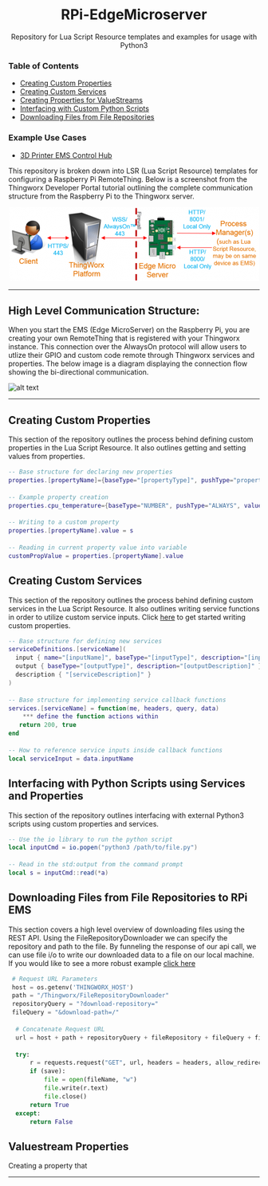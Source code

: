 <h1 align="center">RPi-EdgeMicroserver</h1>
<p align="center">Repository for Lua Script Resource templates and examples for usage with Python3</p> 


### Table of Contents  
* [Creating Custom Properties](#properties)  
* [Creating Custom Services](#services)
* [Creating Properties for ValueStreams](#valuestreams)
* [Interfacing with Custom Python Scripts](#pythonLua)
* [Downloading Files from File Repositories](#fileDownload)


### Example Use Cases
* [3D Printer EMS Control Hub](https://github.com/PTC-Education/RPi-EdgeMicroserver/tree/main/3D%20Printer%20Control%20Hub)

This repository is broken down into LSR (Lua Script Resource) templates for configuring a Raspberry Pi RemoteThing. Below is a screenshot from the Thingworx Developer Portal tutorial outlining the complete communication structure from the Raspberry Pi to the Thingworx server.


<p align="center">
  <img src="https://github.com/PTC-Education/RPi-EdgeMicroserver/blob/main/3D-Printer-Control-Hub/images/pi_ems_connections.png" />
</p>

---
## High Level Communication Structure:

When you start the EMS (Edge MicroServer) on the Raspberry Pi, you are creating your own RemoteThing that is registered
with your Thingworx instance. This connection over the AlwaysOn protocol will allow users to utlize their GPIO and custom code remote through Thingworx services and properties. The below image is a diagram displaying the connection flow showing the bi-directional communication.

![alt text](https://github.com/PTC-Education/RaspberryPi-EMS-Lua-Python/blob/main/rpi_alwaysOn_thngwrx.png)

---
<a name="properties"/>

## Creating Custom Properties

This section of the repository outlines the process behind defining custom properties in the Lua Script Resource. It also outlines getting and setting values from properties.

```lua
-- Base structure for declaring new properties
properties.[propertyName]={baseType="[propertyType]", pushType="propertyPushType", value="propertyDefaultValue"

-- Example property creation
properties.cpu_temperature={baseType="NUMBER", pushType="ALWAYS", value=0}

-- Writing to a custom property
properties.[propertyName].value = s

-- Reading in current property value into variable
customPropValue = properties.[propertyName].value
```

<a name="services"/>

## Creating Custom Services

This section of the repository outlines the process behind defining custom services in the Lua Script Resource. It also outlines writing service functions in order to utilize custom service inputs. Click [here](https://github.com/PTC-Education/RaspberryPi-EMS-Lua-Python/tree/main/Creating%20Custom%20Services) to get started writing custom properties.

```lua
-- Base structure for defining new services
serviceDefinitions.[serviceName](
  input { name="[inputName]", baseType="[inputType]", description="[inputDescription]" },
  output { baseType="[outputType]", description="[outputDescription]" },
  description { "[serviceDescription]" }
)

-- Base structure for implementing service callback functions
services.[serviceName] = function(me, headers, query, data)
    *** define the function actions within
   return 200, true 
end

-- How to reference service inputs inside callback functions
local serviceInput = data.inputName
```

<a name="pythonLua"/>

## Interfacing with Python Scripts using Services and Properties
This section of the repository outlines interfacing with external Python3 scripts using custom properties and services.

```lua
-- Use the io library to run the python script
local inputCmd = io.popen("python3 /path/to/file.py")

-- Read in the std:output from the command prompt
local s = inputCmd::read(*a)

```

<a name="fileDownload"/>

## Downloading Files from File Repositories to RPi EMS
This section covers a high level overview of downloading files using the REST API. Using the FileRepositoryDownloader we can specify the repository and path to the file. By funneling the response of our api call, we can use file i/o to write our downloaded data to a file on our local machine. If you would like to see a more robust example [click here](https://github.com/PTC-Education/RPi-EdgeMicroserver/blob/main/3D%20Printer%20Control%20Hub/downloadFile.py)

```python
 # Request URL Parameters
 host = os.getenv('THINGWORX_HOST')
 path = "/Thingworx/FileRepositoryDownloader"
 repositoryQuery = "?download-repository="
 fileQuery = "&download-path=/"
 
  # Concatenate Request URL
  url = host + path + repositoryQuery + fileRepository + fileQuery + fileName

  try:
      r = requests.request("GET", url, headers = headers, allow_redirects=True)
      if (save):
          file = open(fileName, "w")
          file.write(r.text)
          file.close()
      return True
  except:
      return False
```

<a name="valuestreams"/>

## Valuestream Properties
Creating a property that 

---
